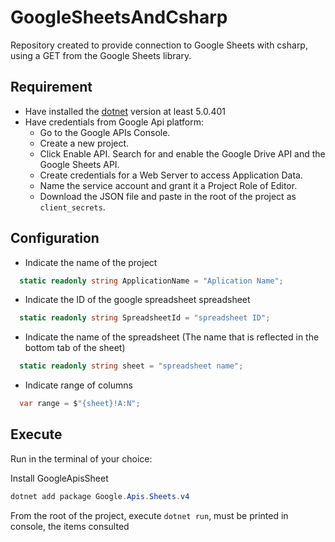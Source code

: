 # GoogleSheetsAndCsharp

Repository created to provide connection to Google Sheets with csharp, using a GET from the Google Sheets library.

## Requirement

- Have installed the [dotnet](https://dotnet.microsoft.com/download) version at least 5.0.401
- Have credentials from Google Api platform:
  - Go to the Google APIs Console.
  - Create a new project.
  - Click Enable API. Search for and enable the Google Drive API and the Google Sheets API.
  - Create credentials for a Web Server to access Application Data.
  - Name the service account and grant it a Project Role of Editor.
  - Download the JSON file and paste in the root of the project as `client_secrets`.

## Configuration

- Indicate the name of the project

```c#
  static readonly string ApplicationName = "Aplication Name";
```

- Indicate the ID of the google spreadsheet spreadsheet

```c#
  static readonly string SpreadsheetId = "spreadsheet ID";
```

- Indicate the name of the spreadsheet (The name that is reflected in the bottom tab of the sheet)

```c#
  static readonly string sheet = "spreadsheet name";
```

- Indicate range of columns

```c#
  var range = $"{sheet}!A:N";
```

## Execute

Run in the terminal of your choice:

Install GoogleApisSheet

```c#
dotnet add package Google.Apis.Sheets.v4
```

From the root of the project, execute `dotnet run`, must be printed in console, the items consulted
